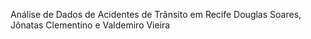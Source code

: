 Análise de Dados de Acidentes de Trânsito em Recife
Douglas Soares, Jônatas Clementino e Valdemiro Vieira
